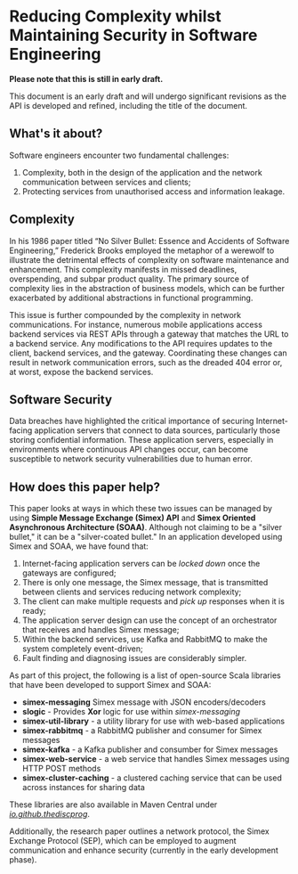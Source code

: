 # Reducing Complexity whilst Maintaining Security in Software Engineering

**Please note that this is still in early draft.**

This document is an early draft and will undergo significant revisions as the API is developed and refined, including the title of the document.

## What's it about?
Software engineers encounter two fundamental challenges:
1. Complexity, both in the design of the application and the network communication between services and clients;
2. Protecting services from unauthorised access and information leakage.

## Complexity
In his 1986 paper titled “No Silver Bullet: Essence and Accidents of Software Engineering,” Frederick Brooks employed the metaphor of a werewolf to illustrate the detrimental effects of complexity on software maintenance and enhancement. This complexity manifests in missed deadlines, overspending, and subpar product quality. The primary source of complexity lies in the abstraction of business models, which can be further exacerbated by additional abstractions in functional programming.

This issue is further compounded by the complexity in network communications. For instance, numerous mobile applications access backend services via REST APIs through a gateway that matches the URL to a backend service. Any modifications to the API requires updates to the client, backend services, and the gateway. Coordinating these changes can result in network communication errors, such as the dreaded 404 error or, at worst, expose the backend services.

## Software Security
Data breaches have highlighted the critical importance of securing Internet-facing application servers that connect to data sources, particularly those storing confidential information. These application servers, especially in environments where continuous API changes occur, can become susceptible to network security vulnerabilities due to human error.

## How does this paper help?
This paper looks at ways in which these two issues can be managed by using **Simple Message Exchange (Simex) API** and **Simex Oriented Asynchronous Architecture (SOAA)**. Although not claiming to be a "silver bullet," it can be a "silver-coated bullet." In an application developed using Simex and SOAA, we have found that:
1. Internet-facing application servers can be *locked down* once the gateways are configured;
2. There is only one message, the Simex message, that is transmitted between clients and services reducing network complexity;
3. The client can make multiple requests and *pick up* responses when it is ready;
4. The application server design can use the concept of an orchestrator that receives and handles Simex message;
5. Within the backend services, use Kafka and RabbitMQ to make the system completely event-driven;
6. Fault finding and diagnosing issues are considerably simpler.

As part of this project, the following is a list of open-source Scala libraries that have been developed to support Simex and SOAA:

- **simex-messaging** Simex message with JSON encoders/decoders
- **slogic** - Provides **Xor** logic for use within *simex-messaging*
- **simex-util-library** - a utility library for use with web-based applications
- **simex-rabbitmq** - a RabbitMQ publisher and consumer for Simex messages
- **simex-kafka** - a Kafka publisher and consumber for Simex messages
- **simex-web-service** - a web service that handles Simex messages using HTTP POST methods
- **simex-cluster-caching** - a clustered caching service that can be used across instances for sharing data

These libraries are also available in Maven Central under [*io.github.thediscprog*](https://mvnrepository.com/artifact/io.github.thediscprog).

Additionally, the research paper outlines a network protocol, the Simex Exchange Protocol (SEP), which can be employed to augment communication and enhance security (currently in the early development phase).

